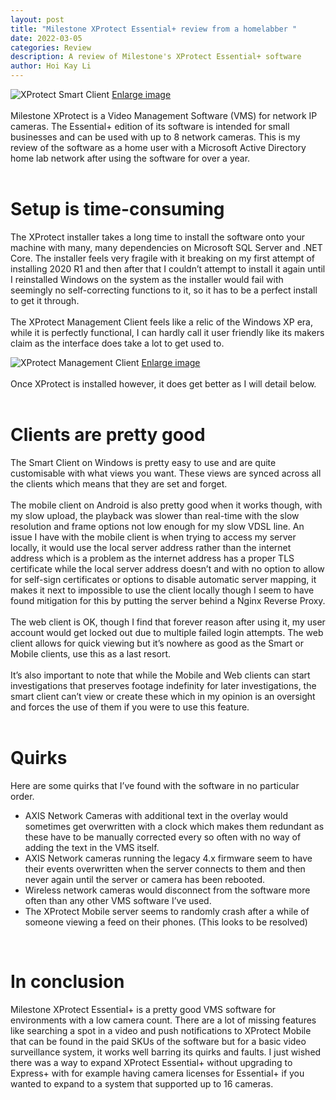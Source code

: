 ```yaml
---
layout: post
title: "Milestone XProtect Essential+ review from a homelabber "
date: 2022-03-05
categories: Review
description: A review of Milestone's XProtect Essential+ software
author: Hoi Kay Li
---
```

![XProtect Smart Client]({{site.github.url}}/assets/img/xprotect/smart.png)
[Enlarge image](https://hoikay.li/assets/img/xprotect/smart.png) <br>
<br>
Milestone XProtect is a Video Management Software (VMS) for network IP cameras. The Essential+ edition of its software is intended for small businesses and can be used with up to 8 network cameras. This is my review of the software as a home user with a Microsoft Active Directory home lab network after using the software for over a year. <br>
<br>

# Setup is time-consuming
The XProtect installer takes a long time to install the software onto your machine with many, many dependencies on Microsoft SQL Server and .NET Core. The installer feels very fragile with it breaking on my first attempt of installing 2020 R1 and then after that I couldn’t attempt to install it again until I reinstalled Windows on the system as the installer would fail with seemingly no self-correcting functions to it, so it has to be a perfect install to get it through. <br>
<br>
The XProtect Management Client feels like a relic of the Windows XP era, while it is perfectly functional, I can hardly call it user friendly like its makers claim as the interface does take a lot to get used to. <br>

![XProtect Management Client]({{site.github.url}}/assets/img/xprotect/management.png)
[Enlarge image](https://hoikay.li/assets/img/xprotect/management.png) <br>
<br>
Once XProtect is installed however, it does get better as I will detail below. <br>
<br>

# Clients are pretty good
The Smart Client on Windows is pretty easy to use and are quite customisable with what views you want. These views are synced across all the clients which means that they are set and forget. <br>
<br>
The mobile client on Android is also pretty good when it works though, with my slow upload, the playback was slower than real-time with the slow resolution and frame options not low enough for my slow VDSL line. An issue I have with the mobile client is when trying to access my server locally, it would use the local server address rather than the internet address which is a problem as the internet address has a proper TLS certificate while the local server address doesn’t and with no option to allow for self-sign certificates or options to disable automatic server mapping, it makes it next to impossible to use the client locally though I seem to have found mitigation for this by putting the server behind a Nginx Reverse Proxy. <br>
<br>
The web client is OK, though I find that forever reason after using it, my user account would get locked out due to multiple failed login attempts. The web client allows for quick viewing but it’s nowhere as good as the Smart or Mobile clients, use this as a last resort. <br>
<br>
It’s also important to note that while the Mobile and Web clients can start investigations that preserves footage indefinity for later investigations, the smart client can’t view or create these which in my opinion is an oversight and forces the use of them if you were to use this feature. <br>
<br>

# Quirks 
Here are some quirks that I’ve found with the software in no particular order. <br>
* AXIS Network Cameras with additional text in the overlay would sometimes get overwritten with a clock which makes them redundant as these have to be manually corrected every so often with no way of adding the text in the VMS itself. <br>
* AXIS Network cameras running the legacy 4.x firmware seem to have their events overwritten when the server connects to them and then never again until the server or camera has been rebooted. <br>
* Wireless network cameras would disconnect from the software more often than any other VMS software I’ve used. <br>
* The XProtect Mobile server seems to randomly crash after a while of someone viewing a feed on their phones. (This looks to be resolved) <br>
<br>

# In conclusion
Milestone XProtect Essential+ is a pretty good VMS software for environments with a low camera count. There are a lot of missing features like searching a spot in a video and push notifications to XProtect Mobile that can be found in the paid SKUs of the software but for a basic video surveillance system, it works well barring its quirks and faults. I just wished there was a way to expand XProtect Essential+ without upgrading to Express+ with for example having camera licenses for Essential+ if you wanted to expand to a system that supported up to 16 cameras.

